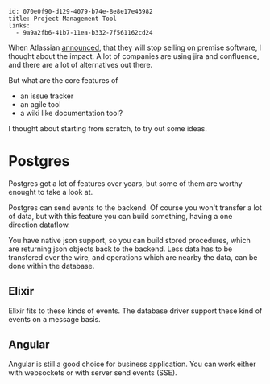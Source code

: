 ```
id: 070e0f90-d129-4079-b74e-8e8e17e43982
title: Project Management Tool
links:
  - 9a9a2fb6-41b7-11ea-b332-7f561162cd24
```

When Atlassian [announced][1], that they will stop selling on premise software, I thought about the impact.
A lot of companies are using jira and confluence, 
and there are a lot of alternatives out there.

But what are the core features of

* an issue tracker
* an agile tool
* a wiki like documentation tool?

I thought about starting from scratch, to try out some ideas.

# Postgres

Postgres got a lot of features over years, but some of them are worthy enought to take a look at.

Postgres can send events to the backend.
Of course you won't transfer a lot of data, but with this feature you can build something, having a one direction dataflow.

You have native json support, so you can build stored procedures, which are returning json objects back to the backend. 
Less data has to be transfered over the wire, and operations which are nearby the data, can be done within the database.

## Elixir

Elixir fits to these kinds of events. 
The database driver support these kind of events on a message basis.

## Angular

Angular is still a good choice for business application. 
You can work either with websockets or with server send events (SSE).

[1]: https://www.atlassian.com/migration/journey-to-cloud
